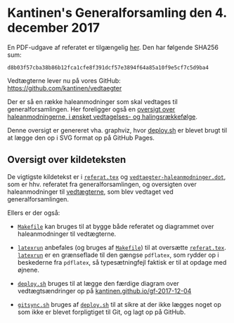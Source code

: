 # Kantinen's Generalforsamling den 4. december 2017

En PDF-udgave af referatet er tilgængelig
[her](https://kantinen.github.io/gf-2017-12-04/referat.pdf). Den har
følgende SHA256 sum:

  `d8b03f57cba38b86b12fca1cfe8f391dcf57e3894f64a85a10f9e5cf7c5d9ba4`

Vedtægterne lever nu på vores GitHub:
https://github.com/kantinen/vedtaegter

Der er så en række haleanmodninger som skal vedtages til
generalforsamlingen. Her foreligger også en [oversigt over
haleanmodningerne, i ønsket vedtagelses- og
halingsrækkefølge](https://kantinen.github.io/gf-2017-12-04/vedtaegter-haleanmodninger.svg).

Denne oversigt er genereret vha. graphviz, hvor [deploy.sh](deploy.sh)
er blevet brugt til at lægge den op i SVG format op på GitHub Pages.

## Oversigt over kildeteksten

De vigtigste kildetekst er i [`referat.tex`](referat.tex) og
[`vedtaegter-haleanmodninger.dot`](vedtaegter-haleanmodninger.dot),
som er hhv. referatet fra generalforsamlingen, og oversigten over
haleanmodninger til
[vedtægterne](https://github.com/kantinen/vedtaegter), som blev
vedtaget ved generalforsamlingen.

Ellers er der også:

* [`Makefile`](Makefile) kan bruges til at bygge både referatet og
  diagrammet over haleanmodninger til vedtægterne.

* [`latexrun`](latexrun) anbefales (og bruges af
  [`Makefile`](Makefile)) til at oversætte
  [`referat.tex`](referat.tex). [`latexrun`](latexrun) er en
  grænseflade til den gængse `pdflatex`, som rydder op i beskederne
  fra `pdflatex`, så typesætningfejl faktisk er til at opdage med
  øjnene.
* [`deploy.sh`](deploy.sh) bruges til at lægge den færdige diagram
  over vedtægtsændringer op på
[kantinen.github.io/gf-2017-12-04](https://kantinen.github.io/gf-2017-12-04/)
* [`gitsync.sh`](gitsync.sh) bruges af [`deploy.sh`](deploy.sh) til at
  sikre at der ikke lægges noget op som ikke er blevet forpligtiget
  til Git, og lagt op på GitHub.
